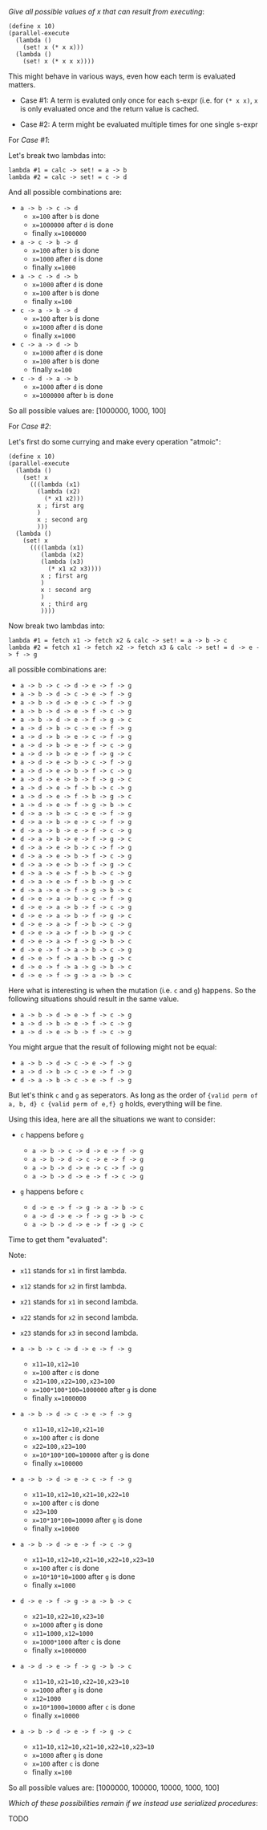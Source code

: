 *Give all possible values of x that can result
from executing*:

    (define x 10)
    (parallel-execute
      (lambda ()
        (set! x (* x x)))
      (lambda ()
        (set! x (* x x x))))

This might behave in various ways,
even how each term is evaluated matters.

* Case #1: A term is evaluted only once for each s-expr
  (i.e. for `(* x x)`, `x` is only evaluated once
  and the return value is cached.
   
* Case #2: A term might be evaluated multiple times for
  one single s-expr

For *Case #1*:

Let's break two lambdas into:

    lambda #1 = calc -> set! = a -> b
    lambda #2 = calc -> set! = c -> d

And all possible combinations are:

* `a -> b -> c -> d`
    * `x=100` after `b` is done
    * `x=1000000` after `d` is done
    * finally `x=1000000`
* `a -> c -> b -> d`
    * `x=100` after `b` is done
    * `x=1000` after `d` is done
    * finally `x=1000`
* `a -> c -> d -> b`
    * `x=1000` after `d` is done
    * `x=100` after `b` is done
    * finally `x=100`
* `c -> a -> b -> d`
    * `x=100` after `b` is done
    * `x=1000` after `d` is done
    * finally `x=1000`
* `c -> a -> d -> b`
    * `x=1000` after `d` is done
    * `x=100` after `b` is done
    * finally `x=100`
* `c -> d -> a -> b`
    * `x=1000` after `d` is done
    * `x=1000000` after `b` is done
    
So all possible values are:
    [1000000, 1000, 100]

For *Case #2*:

Let's first do some currying and make every operation "atmoic":

    (define x 10)
    (parallel-execute
      (lambda ()
        (set! x
          (((lambda (x1)
            (lambda (x2)
              (* x1 x2)))
            x ; first arg
            )
            x ; second arg
            )))
      (lambda ()
        (set! x
          ((((lambda (x1)
             (lambda (x2)
             (lambda (x3)
               (* x1 x2 x3))))
             x ; first arg
             )
             x : second arg
             )
             x ; third arg
             ))))

Now break two lambdas into:

    lambda #1 = fetch x1 -> fetch x2 & calc -> set! = a -> b -> c
    lambda #2 = fetch x1 -> fetch x2 -> fetch x3 & calc -> set! = d -> e -> f -> g

all possible combinations are:

* `a -> b -> c -> d -> e -> f -> g`
* `a -> b -> d -> c -> e -> f -> g`
* `a -> b -> d -> e -> c -> f -> g`
* `a -> b -> d -> e -> f -> c -> g`
* `a -> b -> d -> e -> f -> g -> c`
* `a -> d -> b -> c -> e -> f -> g`
* `a -> d -> b -> e -> c -> f -> g`
* `a -> d -> b -> e -> f -> c -> g`
* `a -> d -> b -> e -> f -> g -> c`
* `a -> d -> e -> b -> c -> f -> g`
* `a -> d -> e -> b -> f -> c -> g`
* `a -> d -> e -> b -> f -> g -> c`
* `a -> d -> e -> f -> b -> c -> g`
* `a -> d -> e -> f -> b -> g -> c`
* `a -> d -> e -> f -> g -> b -> c`
* `d -> a -> b -> c -> e -> f -> g`
* `d -> a -> b -> e -> c -> f -> g`
* `d -> a -> b -> e -> f -> c -> g`
* `d -> a -> b -> e -> f -> g -> c`
* `d -> a -> e -> b -> c -> f -> g`
* `d -> a -> e -> b -> f -> c -> g`
* `d -> a -> e -> b -> f -> g -> c`
* `d -> a -> e -> f -> b -> c -> g`
* `d -> a -> e -> f -> b -> g -> c`
* `d -> a -> e -> f -> g -> b -> c`
* `d -> e -> a -> b -> c -> f -> g`
* `d -> e -> a -> b -> f -> c -> g`
* `d -> e -> a -> b -> f -> g -> c`
* `d -> e -> a -> f -> b -> c -> g`
* `d -> e -> a -> f -> b -> g -> c`
* `d -> e -> a -> f -> g -> b -> c`
* `d -> e -> f -> a -> b -> c -> g`
* `d -> e -> f -> a -> b -> g -> c`
* `d -> e -> f -> a -> g -> b -> c`
* `d -> e -> f -> g -> a -> b -> c`

Here what is interesting is when the mutation (i.e. `c` and `g`) happens.
So the following situations should result in the same value.

* `a -> b -> d -> e -> f -> c -> g` 
* `a -> d -> b -> e -> f -> c -> g` 
* `a -> d -> e -> b -> f -> c -> g` 

You might argue that the result of following might not be equal:

* `a -> b -> d -> c -> e -> f -> g`
* `a -> d -> b -> c -> e -> f -> g`
* `d -> a -> b -> c -> e -> f -> g`

But let's think `c` and `g` as seperators. 
As long as the order of `{valid perm of a, b, d} c {valid perm of e,f} g` holds, everything will be fine.

Using this idea, here are all the situations we want to consider:

* `c` happens before `g`
    * `a -> b -> c -> d -> e -> f -> g`
    * `a -> b -> d -> c -> e -> f -> g`
    * `a -> b -> d -> e -> c -> f -> g`
    * `a -> b -> d -> e -> f -> c -> g`

* `g` happens before `c`
    * `d -> e -> f -> g -> a -> b -> c`
    * `a -> d -> e -> f -> g -> b -> c`
    * `a -> b -> d -> e -> f -> g -> c`

Time to get them "evaluated":

Note:
* `x11` stands for `x1` in first lambda.
* `x12` stands for `x2` in first lambda.
* `x21` stands for `x1` in second lambda.
* `x22` stands for `x2` in second lambda.
* `x23` stands for `x3` in second lambda.

* `a -> b -> c -> d -> e -> f -> g`
    * `x11=10,x12=10`
    * `x=100` after `c` is done
    * `x21=100,x22=100,x23=100`
    * `x=100*100*100=1000000` after `g` is done
    * finally `x=1000000`
* `a -> b -> d -> c -> e -> f -> g`
    * `x11=10,x12=10,x21=10`
    * `x=100` after `c` is done
    * `x22=100,x23=100`
    * `x=10*100*100=100000` after `g` is done 
    * finally `x=100000`
* `a -> b -> d -> e -> c -> f -> g`
    * `x11=10,x12=10,x21=10,x22=10`
    * `x=100` after `c` is done
    * `x23=100`
    * `x=10*10*100=10000` after `g` is done 
    * finally `x=10000`
* `a -> b -> d -> e -> f -> c -> g`
    * `x11=10,x12=10,x21=10,x22=10,x23=10`
    * `x=100` after `c` is done
    * `x=10*10*10=1000` after `g` is done
    * finally `x=1000`
* `d -> e -> f -> g -> a -> b -> c`
    * `x21=10,x22=10,x23=10`
    * `x=1000` after `g` is done
    * `x11=1000,x12=1000`
    * `x=1000*1000` after `c` is done
    * finally `x=1000000`
* `a -> d -> e -> f -> g -> b -> c`
    * `x11=10,x21=10,x22=10,x23=10`
    * `x=1000` after `g` is done
    * `x12=1000`
    * `x=10*1000=10000` after `c` is done
    * finally `x=10000`
* `a -> b -> d -> e -> f -> g -> c`
    * `x11=10,x12=10,x21=10,x22=10,x23=10`
    * `x=1000` after `g` is done
    * `x=100` after `c` is done
    * finally `x=100`

So all possible values are:
    [1000000, 100000, 10000, 1000, 100]

*Which of these possibilities remain if we instead
use serialized procedures*:

TODO
